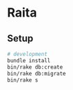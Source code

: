 # Raita

## Setup

```sh
# development
bundle install
bin/rake db:create
bin/rake db:migrate
bin/rake s
```
